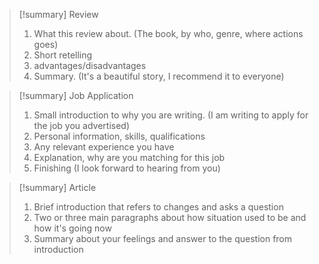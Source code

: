  
>[!summary] Review
>1. What this review about. (The book, by who, genre, where actions goes)
>2. Short retelling
>3. advantages/disadvantages
>4. Summary. (It's a beautiful story, I recommend it to everyone)

>[!summary] Job Application
>1. Small introduction to why you are writing. (I am writing to apply for the job you advertised)
>2. Personal information, skills, qualifications
>3. Any relevant experience you have
>4. Explanation, why are you matching for this job
>5. Finishing (I look forward to hearing from you)

>[!summary] Article
>1. Brief introduction that refers to changes and asks a question
>2. Two or three main paragraphs about how situation used to be and how it's going now
>3. Summary about your feelings and answer to the question from introduction


